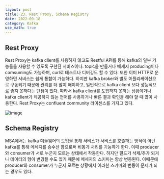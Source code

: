 ```yaml
---
layout: post
title: 23. Rest Proxy, Schema Registry
date: 2022-09-18
category: Kafka
use_math: true
---
```


## Rest Proxy

Rest Proxy는 kafka client를 사용하지 않고도 Restful API를 통해 kafka의 일부 기능들을 사용할 수 있도록 구현된 서비스이다. topic을 만들거나 메세지 producing이나 comsuming도 가능하며, curl로 테스트나 디버깅도 할 수 있다. 또한 이미 HTTP로 운영하던 서비스는 쉽게 통합이 가능하다. 하지만 kafka broker와 별도 어플리케이션으로 구동되기 때문에 관리를 더 많이 해야하고, 일번적으로 kafka client 보다 성능적으로 좋지 못하다는 단점이 있다. 따라서 kafka client를 도입하지 못하는 상황이거나 kafka client가 제공하지 않는 언어를 사용하거나 빠른 결과 확인을 해야 할 때 많이 사용한다. Rest Proxy는 confluent community 라이센스를 가지고 있다. 

![image](https://user-images.githubusercontent.com/61526722/190880562-b79ca41c-383f-4109-9b0b-6b04a49f0920.png)

## Schema Registry

MSA에서는 kafka 미들웨어의 도입을 통해 서비스가 서비스를 호출하는 방식이 아닌 kafka를 통해 메세지를 송수신 함으로써 비동기 처리를 가능하게 한다. 이때 producer와 consumer가 서로 누군지 모르는 상태에서 작동한다. 하지만 필드가 삭제/추가 되거나 데이터의 형이 변경될 수도 있기 때문에 메세지의 스키마는 항상 변동된다. 이때문에 producer와 consumer가 누군지 모르는 상황에서 이러한 스키마의 변동이 문제가 되는 경우도 있다.  
